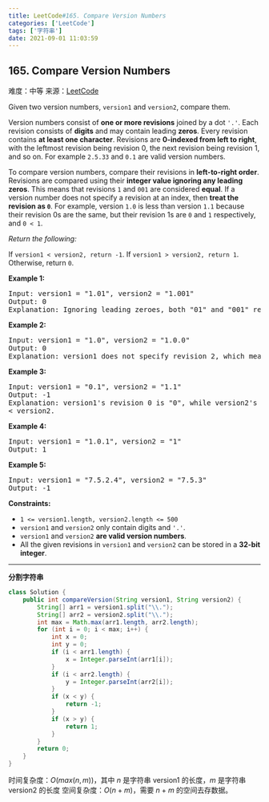 ```yaml
---
title: LeetCode#165. Compare Version Numbers
categories: ['LeetCode']
tags: ['字符串']
date: 2021-09-01 11:03:59
---
```


## 165. Compare Version Numbers

难度：<span class="level-md">中等</span>
来源：[LeetCode](https://leetcode-cn.com/problems/compare-version-numbers/)

Given two version numbers, `version1` and `version2`, compare them.

Version numbers consist of **one or more revisions** joined by a dot `'.'`. Each revision consists of **digits** and may contain leading **zeros**. Every revision contains **at least one character**. Revisions are **0-indexed from left to right**, with the leftmost revision being revision 0, the next revision being revision 1, and so on. For example `2.5.33` and `0.1` are valid version numbers.

<!--more-->

To compare version numbers, compare their revisions in **left-to-right order**. Revisions are compared using their **integer value ignoring any leading zeros**. This means that revisions `1` and `001` are considered **equal**. If a version number does not specify a revision at an index, then **treat the revision as `0`**. For example, version `1.0` is less than version `1.1` because their revision 0s are the same, but their revision 1s are `0` and `1` respectively, and `0 < 1`.

*Return the following:*

If `version1 < version2, return -1`.
If `version1 > version2, return 1`.
Otherwise, return `0`.


**Example 1:**
<pre>
Input: version1 = "1.01", version2 = "1.001"
Output: 0
Explanation: Ignoring leading zeroes, both "01" and "001" represent the same integer "1".
</pre>

**Example 2:**
<pre>
Input: version1 = "1.0", version2 = "1.0.0"
Output: 0
Explanation: version1 does not specify revision 2, which means it is treated as "0".
</pre>

**Example 3:**
<pre>
Input: version1 = "0.1", version2 = "1.1"
Output: -1
Explanation: version1's revision 0 is "0", while version2's revision 0 is "1". 0 < 1, so version1 
< version2.
</pre>

**Example 4:**
<pre>
Input: version1 = "1.0.1", version2 = "1"
Output: 1
</pre>

**Example 5:**
<pre>
Input: version1 = "7.5.2.4", version2 = "7.5.3"
Output: -1
</pre>

**Constraints:**
- `1 <= version1.length, version2.length <= 500`
- `version1` and `version2` only contain digits and `'.'`.
- `version1` and `version2` **are valid version numbers**.
- All the given revisions in `version1` and `version2` can be stored in a **32-bit integer**.

------

**分割字符串**
```java
class Solution {
    public int compareVersion(String version1, String version2) {
        String[] arr1 = version1.split("\\.");
        String[] arr2 = version2.split("\\.");
        int max = Math.max(arr1.length, arr2.length);
        for (int i = 0; i < max; i++) {
            int x = 0;
            int y = 0;
            if (i < arr1.length) {
                x = Integer.parseInt(arr1[i]);
            }
            if (i < arr2.length) {
                y = Integer.parseInt(arr2[i]);
            }
            if (x < y) {
                return -1;
            }
            if (x > y) {
                return 1;
            }
        }
        return 0;
    }
}
```
时间复杂度：$O(max(n,m))$，其中 $n$ 是字符串 version1 的长度，$m$ 是字符串 version2 的长度
空间复杂度：$O(n+m)$，需要 $n+m$ 的空间去存数据。

